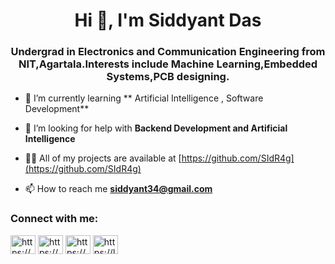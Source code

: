 <h1 align="center">Hi 👋, I'm Siddyant Das</h1>
<h3 align="center">Undergrad in Electronics and Communication Engineering from NIT,Agartala.Interests include Machine Learning,Embedded Systems,PCB designing.</h3>

- 🌱 I’m currently learning ** Artificial Intelligence , Software Development**

- 🤝 I’m looking for help with **Backend Development and Artificial Intelligence**

- 👨‍💻 All of my projects are available at [https://github.com/SIdR4g](https://github.com/SIdR4g)

- 📫 How to reach me **siddyant34@gmail.com**

<h3 align="left">Connect with me:</h3>
<p align="left">
<a href="https://linkedin.com/in/https://www.linkedin.com/in/siddyant-das-9445a81ab/" target="blank"><img align="center" src="https://raw.githubusercontent.com/rahuldkjain/github-profile-readme-generator/master/src/images/icons/Social/linked-in-alt.svg" alt="https://www.linkedin.com/in/siddyant-das-9445a81ab/" height="30" width="40" /></a>
<a href="https://www.hackerrank.com/https://www.hackerrank.com/siddyant34" target="blank"><img align="center" src="https://raw.githubusercontent.com/rahuldkjain/github-profile-readme-generator/master/src/images/icons/Social/hackerrank.svg" alt="https://www.hackerrank.com/siddyant34" height="30" width="40" /></a>
<a href="https://codeforces.com/profile/https://codeforces.com/profile/sidrag34" target="blank"><img align="center" src="https://raw.githubusercontent.com/rahuldkjain/github-profile-readme-generator/master/src/images/icons/Social/codeforces.svg" alt="https://codeforces.com/profile/sidrag34" height="30" width="40" /></a>
<a href="https://www.leetcode.com/https://leetcode.com/sidrag/" target="blank"><img align="center" src="https://raw.githubusercontent.com/rahuldkjain/github-profile-readme-generator/master/src/images/icons/Social/leet-code.svg" alt="https://leetcode.com/sidrag/" height="30" width="40" /></a>
</p>


